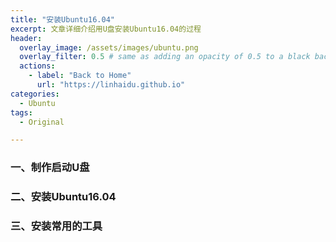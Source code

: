 ```yaml
---
title: "安装Ubuntu16.04"
excerpt: 文章详细介绍用U盘安装Ubuntu16.04的过程
header:
  overlay_image: /assets/images/ubuntu.png
  overlay_filter: 0.5 # same as adding an opacity of 0.5 to a black background
  actions:
    - label: "Back to Home"
      url: "https://linhaidu.github.io"
categories:
  - Ubuntu
tags:
  - Original

---
```


### 一、制作启动U盘

### 二、安装Ubuntu16.04

### 三、安装常用的工具

